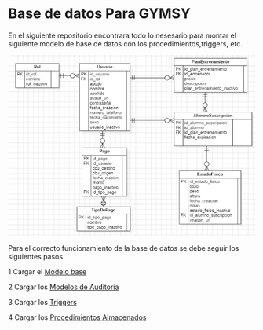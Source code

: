# Base de datos Para GYMSY 
En el siguiente repositorio encontrara todo lo nesesario para montar el siguiente modelo de base de datos con los procedimientos,triggers, etc.

![Texto alternativo](./Modelo_2024-06-16.png)




Para el correcto funcionamiento de la base de datos se debe seguir los siguientes pasos 

1 Cargar el  [Modelo base](./src/modelo_base.sql)

2 Cargar los  [Modelos de  Auditoria](./src/modelos_auditoria.sql)

3 Cargar los  [Triggers](./src/triggers/)

4 Cargar los  [Procedimientos Almacenados](./src/procedimientos/)

